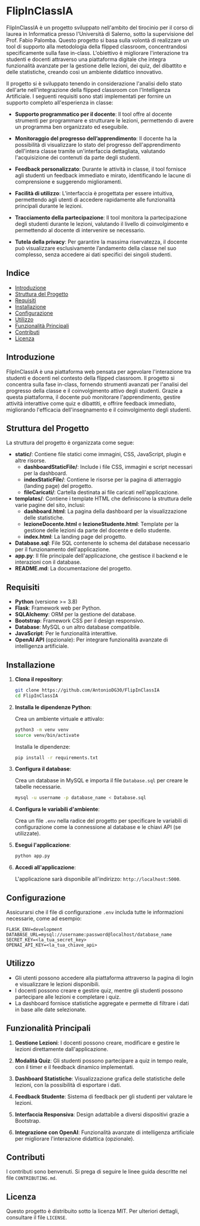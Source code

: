 
# FlipInClassIA

FlipInClassIA è un progetto sviluppato nell'ambito del tirocinio per il corso di laurea in Informatica presso l'Università di Salerno, sotto la supervisione del Prof. Fabio Palomba. Questo progetto si basa sulla volontà di realizzare un tool di supporto alla metodologia della flipped classroom, concentrandosi specificamente sulla fase in-class. L'obiettivo è migliorare l'interazione tra studenti e docenti attraverso una piattaforma digitale che integra funzionalità avanzate per la gestione delle lezioni, dei quiz, del dibattito e delle statistiche, creando così un ambiente didattico innovativo.

Il progetto si è sviluppato tenendo in considerazione l'analisi dello stato dell'arte nell'integrazione della flipped classroom con l'Intelligenza Artificiale. I seguenti requisiti sono stati implementati per fornire un supporto completo all'esperienza in classe:

- **Supporto programmatico per il docente**: Il tool offre al docente strumenti per programmare e strutturare le lezioni, permettendo di avere un programma ben organizzato ed eseguibile.

- **Monitoraggio del progresso dell’apprendimento**: Il docente ha la possibilità di visualizzare lo stato del progresso dell'apprendimento dell'intera classe tramite un'interfaccia dettagliata, valutando l'acquisizione dei contenuti da parte degli studenti.

- **Feedback personalizzato**: Durante le attività in classe, il tool fornisce agli studenti un feedback immediato e mirato, identificando le lacune di comprensione e suggerendo miglioramenti.

- **Facilità di utilizzo**: L’interfaccia è progettata per essere intuitiva, permettendo agli utenti di accedere rapidamente alle funzionalità principali durante le lezioni.

- **Tracciamento della partecipazione**: Il tool monitora la partecipazione degli studenti durante le lezioni, valutando il livello di coinvolgimento e permettendo al docente di intervenire se necessario.

- **Tutela della privacy**: Per garantire la massima riservatezza, il docente può visualizzare esclusivamente l’andamento della classe nel suo complesso, senza accedere ai dati specifici dei singoli studenti.

## Indice

- [Introduzione](#introduzione)
- [Struttura del Progetto](#struttura-del-progetto)
- [Requisiti](#requisiti)
- [Installazione](#installazione)
- [Configurazione](#configurazione)
- [Utilizzo](#utilizzo)
- [Funzionalità Principali](#funzionalità-principali)
- [Contributi](#contributi)
- [Licenza](#licenza)

## Introduzione

FlipInClassIA è una piattaforma web pensata per agevolare l'interazione tra studenti e docenti nel contesto della flipped classroom. Il progetto si concentra sulla fase in-class, fornendo strumenti avanzati per l'analisi del progresso della classe e il coinvolgimento attivo degli studenti. Grazie a questa piattaforma, il docente può monitorare l'apprendimento, gestire attività interattive come quiz e dibattiti, e offrire feedback immediato, migliorando l'efficacia dell'insegnamento e il coinvolgimento degli studenti.

## Struttura del Progetto

La struttura del progetto è organizzata come segue:

- **static/**: Contiene file statici come immagini, CSS, JavaScript, plugin e altre risorse.
  - **dashboardStaticFile/**: Include i file CSS, immagini e script necessari per la dashboard.
  - **indexStaticFile/**: Contiene le risorse per la pagina di atterraggio (landing page) del progetto.
  - **fileCaricati/**: Cartella destinata ai file caricati nell'applicazione.
- **templates/**: Contiene i template HTML che definiscono la struttura delle varie pagine del sito, inclusi:
  - **dashboard.html**: La pagina della dashboard per la visualizzazione delle statistiche.
  - **lezioneDocente.html** e **lezioneStudente.html**: Template per la gestione delle lezioni da parte del docente e dello studente.
  - **index.html**: La landing page del progetto.
- **Database.sql**: File SQL contenente lo schema del database necessario per il funzionamento dell'applicazione.
- **app.py**: Il file principale dell'applicazione, che gestisce il backend e le interazioni con il database.
- **README.md**: La documentazione del progetto.

## Requisiti

- **Python** (versione >= 3.8)
- **Flask**: Framework web per Python.
- **SQLAlchemy**: ORM per la gestione del database.
- **Bootstrap**: Framework CSS per il design responsivo.
- **Database**: MySQL o un altro database compatibile.
- **JavaScript**: Per le funzionalità interattive.
- **OpenAI API** (opzionale): Per integrare funzionalità avanzate di intelligenza artificiale.

## Installazione

1. **Clona il repository**:

   ```bash
   git clone https://github.com/AntonioDG30/FlipInClassIA
   cd FlipInClassIA
   ```

2. **Installa le dipendenze Python**:

   Crea un ambiente virtuale e attivalo:

   ```bash
   python3 -m venv venv
   source venv/bin/activate
   ```

   Installa le dipendenze:

   ```bash
   pip install -r requirements.txt
   ```

3. **Configura il database**:

   Crea un database in MySQL e importa il file `Database.sql` per creare le tabelle necessarie.

   ```bash
   mysql -u username -p database_name < Database.sql
   ```

4. **Configura le variabili d'ambiente**:

   Crea un file `.env` nella radice del progetto per specificare le variabili di configurazione come la connessione al database e le chiavi API (se utilizzate).

5. **Esegui l'applicazione**:

   ```bash
   python app.py
   ```

6. **Accedi all'applicazione**:

   L'applicazione sarà disponibile all'indirizzo: `http://localhost:5000`.

## Configurazione

Assicurarsi che il file di configurazione `.env` includa tutte le informazioni necessarie, come ad esempio:

```
FLASK_ENV=development
DATABASE_URL=mysql://username:password@localhost/database_name
SECRET_KEY=<la_tua_secret_key>
OPENAI_API_KEY=<la_tua_chiave_api>
```

## Utilizzo

- Gli utenti possono accedere alla piattaforma attraverso la pagina di login e visualizzare le lezioni disponibili.
- I docenti possono creare e gestire quiz, mentre gli studenti possono partecipare alle lezioni e completare i quiz.
- La dashboard fornisce statistiche aggregate e permette di filtrare i dati in base alle date selezionate.

## Funzionalità Principali

1. **Gestione Lezioni**: I docenti possono creare, modificare e gestire le lezioni direttamente dall'applicazione.

2. **Modalità Quiz**: Gli studenti possono partecipare a quiz in tempo reale, con il timer e il feedback dinamico implementati.

3. **Dashboard Statistiche**: Visualizzazione grafica delle statistiche delle lezioni, con la possibilità di esportare i dati.

4. **Feedback Studente**: Sistema di feedback per gli studenti per valutare le lezioni.

5. **Interfaccia Responsiva**: Design adattabile a diversi dispositivi grazie a Bootstrap.

6. **Integrazione con OpenAI**: Funzionalità avanzate di intelligenza artificiale per migliorare l'interazione didattica (opzionale).

## Contributi

I contributi sono benvenuti. Si prega di seguire le linee guida descritte nel file `CONTRIBUTING.md`.

## Licenza

Questo progetto è distribuito sotto la licenza MIT. Per ulteriori dettagli, consultare il file `LICENSE`.
